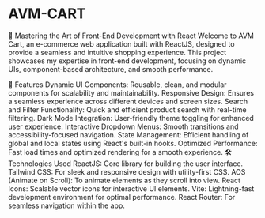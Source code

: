 # AVM-CART
🚀 Mastering the Art of Front-End Development with React
Welcome to AVM Cart, an e-commerce web application built with ReactJS, designed to provide a seamless and intuitive shopping experience. This project showcases my expertise in front-end development, focusing on dynamic UIs, component-based architecture, and smooth performance.

🌟 Features
Dynamic UI Components: Reusable, clean, and modular components for scalability and maintainability.
Responsive Design: Ensures a seamless experience across different devices and screen sizes.
Search and Filter Functionality: Quick and efficient product search with real-time filtering.
Dark Mode Integration: User-friendly theme toggling for enhanced user experience.
Interactive Dropdown Menus: Smooth transitions and accessibility-focused navigation.
State Management: Efficient handling of global and local states using React's built-in hooks.
Optimized Performance: Fast load times and optimized rendering for a smooth experience.
🛠 Technologies Used
ReactJS: Core library for building the user interface.
Tailwind CSS: For sleek and responsive design with utility-first CSS.
AOS (Animate on Scroll): To animate elements as they scroll into view.
React Icons: Scalable vector icons for interactive UI elements.
Vite: Lightning-fast development environment for optimal performance.
React Router: For seamless navigation within the app.
